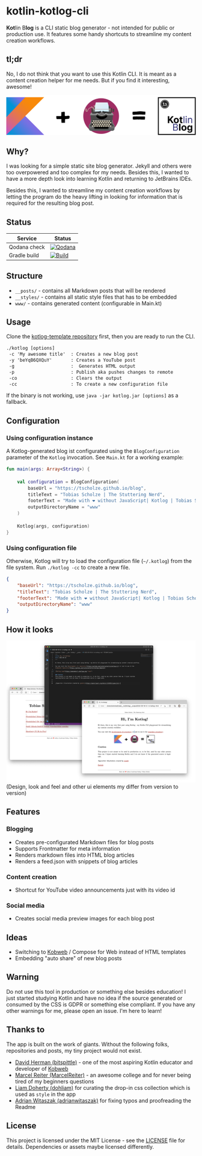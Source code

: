 # kotlin-kotlog-cli
**Kot**lin B**log** is a CLI static blog generator - not intended for public or production use. It features some handy shortcuts to streamline my content creation workflows.

## tl;dr
No, I do not think that you want to use this Kotlin CLI. It is meant as a content creation helper for me needs. But if you find it interesting, awesome!

![](https://github.com/tscholze/kotlin-kotlog-cli/blob/main/docs/kotlog-desc.png?raw=true)

## Why?
I was looking for a simple static site blog generator. Jekyll and others were too overpowered and too complex for my needs. Besides this, I wanted to have a more depth look into learning Kotlin and returning to JetBrains IDEs.

Besides this, I wanted to streamline my content creation workflows by letting the program do the heavy lifting in looking for information that is required for the resulting blog post.

## Status

|Service|Status|
|-|-|
|Qodana check|[![Qodana](https://github.com/tscholze/kotlin-kotlog-cli/actions/workflows/code_quality.yml/badge.svg)](https://github.com/tscholze/kotlin-kotlog-cli/actions/workflows/code_quality.yml)|
|Gradle build|[![Build](https://github.com/tscholze/kotlin-kotlog-cli/actions/workflows/build.yml/badge.svg)](https://github.com/tscholze/kotlin-kotlog-cli/actions/workflows/build.yml)|
## Structure
- `__posts/`  - contains all Markdown posts that will be rendered
- `__styles/` - contains all static style files that has to be embedded
- `www/` - contains generated content (configurable in Main.kt)

## Usage

Clone the [kotlog-template repository](https://github.com/tscholze/kotlin-kotlog-template) first, then you are ready to run the CLI.

```
./kotlog [options]
 -c 'My awesome title'  : Creates a new blog post
 -y 'beYqB6QXQuY'       : Creates a YouTube post
 -g                     :  Generates HTML output
 -p                     : Publish aka pushes changes to remote
 -co                    : Clears the output
 -cc                    : To create a new configuration file
```

If the binary is not working, use `java -jar kotlog.jar [options]` as a fallback. 

## Configuration

### Using configuration instance
A Kotlog-generated blog ist configurated using the `BlogConfiguration` parameter of the `Kotlog` invocation.
See `Main.kt` for a working example:

```kotlin
fun main(args: Array<String>) {

    val configuration = BlogConfiguration(
        baseUrl = "https://tscholze.github.io/blog",
        titleText = "Tobias Scholze | The Stuttering Nerd",
        footerText = "Made with ❤️ without JavaScript| Kotlog | Tobias Scholze",
        outputDirectoryName = "www"
    )

    Kotlog(args, configuration)
}
```

### Using configuration file
Otherwise, Kotlog will try to load the configuration file (`~/.kotlog`) from the file system. Run `./kotlog -cc` to create a new file.

```json
{
    "baseUrl": "https://tscholze.github.io/blog",
    "titleText": "Tobias Scholze | The Stuttering Nerd",
    "footerText": "Made with ❤️ without JavaScript| Kotlog | Tobias Scholze",
    "outputDirectoryName": "www"
}
```

## How it looks
![Flow](https://github.com/tscholze/kotlin-kotlog-cli/blob/main/docs/kotlog-markdown2html.png?raw=true)
(Design, look and feel and other ui elements my differ from version to version)

## Features

### Blogging
- Creates pre-configurated Markdown files for blog posts 
- Supports Frontmatter for meta information
- Renders markdown files into HTML blog articles
- Renders a feed.json with snippets of blog articles

### Content creation
- Shortcut for YouTube video announcements just with its video id

### Social media
 - Creates social media preview images for each blog post

## Ideas
- Switching to [Kobweb](http://kobweb.varabyte.com) / Compose for Web instead of HTML templates
- Embedding "auto share" of new blog posts

## Warning
Do not use this tool in production or something else besides education! I just started studying Kotlin and have no idea if the source generated or consumed by the CSS is GDPR or something else compliant.
If you have any other warnings for me, please open an issue. I'm here to learn!

## Thanks to
The app is built on the work of giants. Without the following folks, repositories and posts, my tiny project would not exist.

- [David Herman (bitspittle)](https://github.com/bitspittle) - one of the most aspiring Kotlin educator and developer of [Kobweb](http://kobweb.varabyte.com)
- [Marcel Reiter (MarcelReiter)](https://github.com/MarcelReiter) - an awesome college and for never being tired of my beginners questions
- [Liam Doherty (dohliam)](https://github.com/dohliam/dropin-minimal-css#theme-collections) for curating the drop-in css collection which is used as `style` in the app
- [Adrian Witaszak (adrianwitaszak)](https://github.com/adrianwitaszak) for fixing typos and proofreading the Readme

## License
This project is licensed under the MIT License - see the [LICENSE](LICENSE) file for details.
Dependencies or assets maybe licensed differently.
